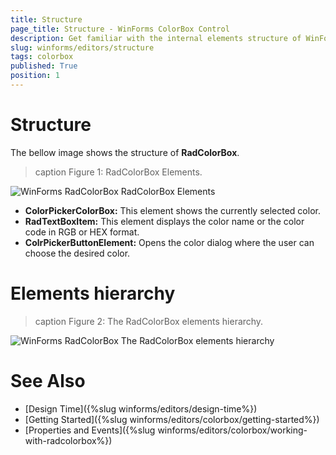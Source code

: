 ```yaml
---
title: Structure
page_title: Structure - WinForms ColorBox Control
description: Get familiar with the internal elements structure of WinForms ColorBox.
slug: winforms/editors/structure
tags: colorbox
published: True
position: 1
---
```


# Structure

The bellow image shows the structure of __RadColorBox__.

>caption Figure 1: RadColorBox Elements.

![WinForms RadColorBox RadColorBox Elements](images/colorbox-structure001.png)

* __ColorPickerColorBox:__ This element shows the currently selected color.
* __RadTextBoxItem:__ This element displays the color name or the color code in RGB or HEX format. 
* __ColrPickerButtonElement:__ Opens the color dialog where the user can choose the desired color. 


# Elements hierarchy

>caption Figure 2: The RadColorBox elements hierarchy.

![WinForms RadColorBox The RadColorBox elements hierarchy](images/colorbox-structure002.png)

# See Also
 
* [Design Time]({%slug winforms/editors/design-time%})
* [Getting Started]({%slug winforms/editors/colorbox/getting-started%})
* [Properties and Events]({%slug winforms/editors/colorbox/working-with-radcolorbox%})
